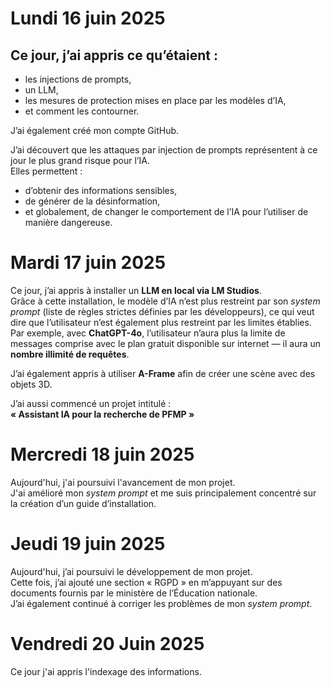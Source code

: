 # Lundi 16 juin 2025

## Ce jour, j’ai appris ce qu’étaient :

- les injections de prompts,
- un LLM,
- les mesures de protection mises en place par les modèles d’IA,
- et comment les contourner.

J’ai également créé mon compte GitHub.

J’ai découvert que les attaques par injection de prompts représentent à ce jour le plus grand risque pour l’IA.  
Elles permettent :

- d’obtenir des informations sensibles,  
- de générer de la désinformation,  
- et globalement, de changer le comportement de l’IA pour l’utiliser de manière dangereuse.

# Mardi 17 juin 2025

Ce jour, j’ai appris à installer un **LLM en local via LM Studios**.  
Grâce à cette installation, le modèle d’IA n’est plus restreint par son *system prompt* (liste de règles strictes définies par les développeurs), ce qui veut dire que l’utilisateur n’est également plus restreint par les limites établies.  
Par exemple, avec **ChatGPT-4o**, l’utilisateur n’aura plus la limite de messages comprise avec le plan gratuit disponible sur internet — il aura un **nombre illimité de requêtes**.

J’ai également appris à utiliser **A-Frame** afin de créer une scène avec des objets 3D.

J’ai aussi commencé un projet intitulé :  
**« Assistant IA pour la recherche de PFMP »**

# Mercredi 18 juin 2025

Aujourd'hui, j'ai poursuivi l'avancement de mon projet.  
J'ai amélioré mon *system prompt* et me suis principalement concentré sur la création d’un guide d’installation.

# Jeudi 19 juin 2025

Aujourd'hui, j’ai poursuivi le développement de mon projet.  
Cette fois, j’ai ajouté une section « RGPD » en m’appuyant sur des documents fournis par le ministère de l’Éducation nationale.  
J’ai également continué à corriger les problèmes de mon *system prompt*.

# Vendredi 20 Juin 2025 

Ce jour j'ai appris l'indexage des informations. 


